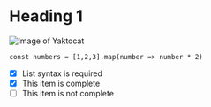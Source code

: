 # Heading 1

![Image of Yaktocat](https://octodex.github.com/images/yaktocat.png)

```
const numbers = [1,2,3].map(number => number * 2)
```

- [x] List syntax is required
- [x] This item is complete
- [ ] This item is not complete
